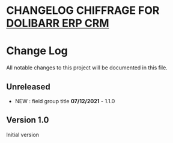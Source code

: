 # CHANGELOG CHIFFRAGE FOR [DOLIBARR ERP CRM](https://www.dolibarr.org)

# Change Log
All notable changes to this project will be documented in this file.

## Unreleased

- NEW : field group title **07/12/2021** - 1.1.0

## Version 1.0

Initial version

